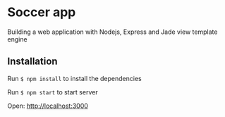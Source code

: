 # Soccer app

Building a web application with Nodejs, Express and Jade view template engine

## Installation

Run `$ npm install` to install the dependencies  

Run `$ npm start` to start server  

Open: [http://localhost:3000](http://localhost:3000) 

